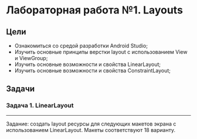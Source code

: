 # Лабораторная работа №1. Layouts

## Цели

- Ознакомиться со средой разработки Android Studio;
- Изучить основные принципы верстки layout с использованием View и ViewGroup;
- Изучить основные возможности и свойства LinearLayout;
- Изучить основные возможности и свойства ConstraintLayout;

## Задачи

### Задача 1. LinearLayout
---
Задание: создать layout ресурсы для следующих макетов экрана с использованием LinearLayout. Макеты соответствуют 18 варианту.


